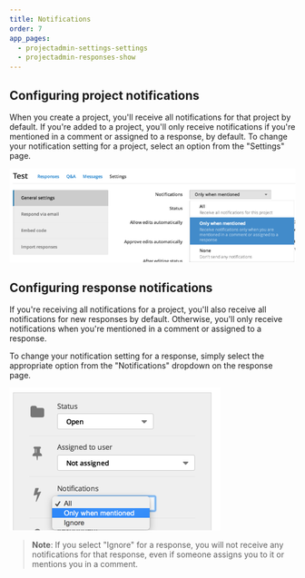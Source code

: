 ```yaml
---
title: Notifications
order: 7
app_pages:
  - projectadmin-settings-settings
  - projectadmin-responses-show
---
```


## Configuring project notifications

When you create a project, you'll receive all notifications for that project by default. If you're added to a project, you'll only receive notifications if you're mentioned in a comment or assigned to a response, by default. To change your notification setting for a project, select an option from the "Settings" page.

![project notification level](../images/project_notification_level.png)

## Configuring response notifications

If you're receiving all notifications for a project, you'll also receive all notifications for new responses by default. Otherwise, you'll only receive notifications when you're mentioned in a comment or assigned to a response.

To change your notification setting for a response, simply select the appropriate option from the "Notifications" dropdown on the response page.

![response notification level](../images/response_notification_level.png)

> **Note**: If you select "Ignore" for a response, you will not receive any notifications for that response, even if someone assigns you to it or mentions you in a comment.


